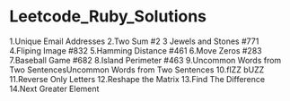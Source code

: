 # Leetcode_Ruby_Solutions
  1.Unique Email Addresses
  2.Two Sum #2
  3 Jewels and Stones #771
  4.Fliping Image #832
  5.Hamming Distance #461
  6.Move Zeros #283
  7.Baseball Game #682
  8.Island Perimeter #463
  9.Uncommon Words from Two SentencesUncommon Words from Two Sentences
  10.fIZZ bUZZ
  11.Reverse Only Letters
  12.Reshape the Matrix
  13.Find The Difference
  14.Next Greater Element